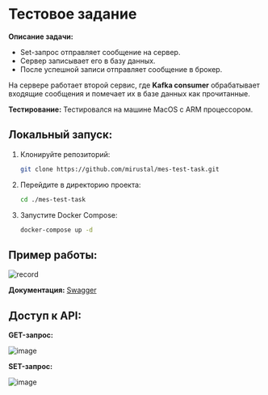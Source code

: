 # **Тестовое задание**

**Описание задачи:**
* Set-запрос отправляет сообщение на сервер.
* Сервер записывает его в базу данных.
* После успешной записи отправляет сообщение в брокер.

На сервере работает второй сервис, где **Kafka consumer** обрабатывает входящие сообщения и помечает их в базе данных как прочитанные.

**Тестирование:**
Тестировался на машине MacOS с ARM процессором.

## **Локальный запуск:**

1. Клонируйте репозиторий:
    ```bash
    git clone https://github.com/mirustal/mes-test-task.git
    ```
2. Перейдите в директорию проекта:
    ```bash
    cd ./mes-test-task
    ```
3. Запустите Docker Compose:
    ```bash
    docker-compose up -d
    ```

## **Пример работы:**

![record](https://github.com/user-attachments/assets/08ebfb53-d2ac-48fc-8bd7-d13259d42676)

**Документация:** [Swagger](http://ip:8081/swagger/)

## **Доступ к API:**

**GET-запрос:**

![image](https://github.com/user-attachments/assets/479b4bf0-1ef9-49d5-b00b-f434f6550624)

**SET-запрос:**

![image](https://github.com/user-attachments/assets/978ac039-7173-4c1e-b539-ef3b92884ed8)
